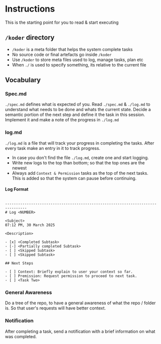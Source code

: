 # Instructions

This is the starting point for you to read & start executing

## `/koder` directory

- `/koder` is a meta folder that helps the system complete tasks
- No source code or final artefacts go inside `/koder`
- Use `/koder` to store meta files used to log, manage tasks, plan etc
- When `./` is used to specify something, its relative to the current file

## Vocabulary

### Spec.md

`./spec.md` defines what is expected of you. Read `./spec.md` & `./log.md` to
understand what needs to be done and whats the current state. Decide a semantic
portion of the next step and define it the task in this session. Implement it
and make a note of the progress in `./log.md`

### log.md

`./log.md` is a file that will track your progress in completing the tasks.
After every task make an entry in it to track progress.

- In case you don't find the file `./log.md`, create one and start logging.
- Write new logs to the top than bottom; so that the top ones are the newest
- Always add `Context & Permission` tasks as the top of the next tasks. This is
  added so that the system can pause before continuing.

#### Log Format

```

--------------------------------------------------------------------------------
# Log <NUMBER>

<Subject>
07:12 PM, 30 March 2025

<Description>

- [x] <Completed Subtask>
- [-] <Partially completed Subtask>
- [ ] <Skipped Subtask>
- [ ] <Skipped Subtask>

## Next Steps

- [ ] Context: Briefly explain to user your context so far.
- [ ] Premission: Request permission to proceed to next task.
- [ ] <Task Two>

```

### General Awareness

Do a tree of the repo, to have a general awareness of what the repo / folder is.
So that user's requests will have better context.

### Notification

After completing a task, send a notification with a brief information on what
was completed.
